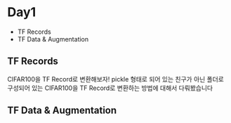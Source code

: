 # Day1 

* TF Records
* TF Data & Augmentation 

## TF Records
CIFAR100을 TF Record로 변환해보자!
pickle 형태로 되어 있는 친구가 아닌 폴더로 구성되어 있는 CIFAR100을 TF Record로 변환하는 방법에 대해서 다뤄봤습니다

## TF Data & Augmentation

